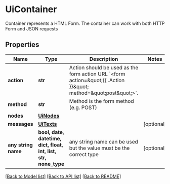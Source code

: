 # UiContainer

Container represents a HTML Form. The container can work with both HTTP Form and JSON requests

## Properties
Name | Type | Description | Notes
------------ | ------------- | ------------- | -------------
**action** | **str** | Action should be used as the form action URL &#x60;&lt;form action&#x3D;\&quot;{{ .Action }}\&quot; method&#x3D;\&quot;post\&quot;&gt;&#x60;. | 
**method** | **str** | Method is the form method (e.g. POST) | 
**nodes** | [**UiNodes**](UiNodes.md) |  | 
**messages** | [**UiTexts**](UiTexts.md) |  | [optional] 
**any string name** | **bool, date, datetime, dict, float, int, list, str, none_type** | any string name can be used but the value must be the correct type | [optional]

[[Back to Model list]](../README.md#documentation-for-models) [[Back to API list]](../README.md#documentation-for-api-endpoints) [[Back to README]](../README.md)



